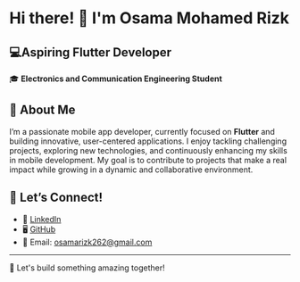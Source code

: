 # Hi there! 👋 I'm Osama Mohamed Rizk
## 💻Aspiring Flutter Developer  
🎓 **Electronics and Communication Engineering Student**  



## 🚀 About Me
I’m a passionate mobile app developer, currently focused on **Flutter** and building innovative, user-centered applications. I enjoy tackling challenging projects, exploring new technologies, and continuously enhancing my skills in mobile development. My goal is to contribute to projects that make a real impact while growing in a dynamic and collaborative environment.




## 👯 Let’s Connect!
- 💼 [
LinkedIn](https://www.linkedin.com/in/osama-morizk/)
- 🖥️ [GitHub](https://github.com/osamamorizk)
- 📧 Email: osamarizk262@gmail.com

---


🌟 Let's build something amazing together!

